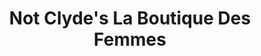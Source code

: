 ---
title: "Not Clyde's La Boutique Des Femmes"
url: /mattawa/not-clydes-la-boutique-des-femmes/
shop: clothes
---